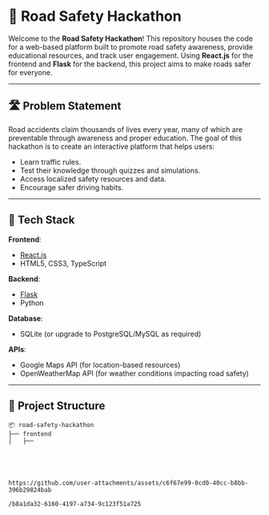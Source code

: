# 🚦 Road Safety Hackathon

Welcome to the **Road Safety Hackathon**! This repository houses the code for a web-based platform built to promote road safety awareness, provide educational resources, and track user engagement. Using **React.js** for the frontend and **Flask** for the backend, this project aims to make roads safer for everyone.

---

## 🛣️ Problem Statement

Road accidents claim thousands of lives every year, many of which are preventable through awareness and proper education. The goal of this hackathon is to create an interactive platform that helps users:

- Learn traffic rules.
- Test their knowledge through quizzes and simulations.
- Access localized safety resources and data.
- Encourage safer driving habits.

---

## 🚀 Tech Stack

**Frontend**:  
- [React.js](https://reactjs.org/)  
- HTML5, CSS3, TypeScript  

**Backend**:  
- [Flask](https://flask.palletsprojects.com/)  
- Python  

**Database**:  
- SQLite (or upgrade to PostgreSQL/MySQL as required)  

**APIs**:  
- Google Maps API (for location-based resources)  
- OpenWeatherMap API (for weather conditions impacting road safety)

---

## 📂 Project Structure

```plaintext
📦 road-safety-hackathon
├── frontend
│   ├──





https://github.com/user-attachments/assets/c6f67e99-0cd0-40cc-b8bb-396b29824bab

/b8a1da32-6160-4197-a734-9c123f51a725

